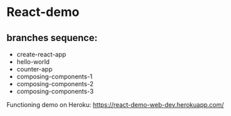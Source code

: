 # React-demo

## branches sequence:

- create-react-app
- hello-world
- counter-app
- composing-components-1
- composing-components-2
- composing-components-3

Functioning demo on Heroku:
https://react-demo-web-dev.herokuapp.com/


